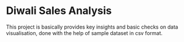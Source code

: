 # Diwali Sales Analysis
 This project is basically provides key insights and basic checks on data visualisation, done with the help of sample dataset in csv format. 
